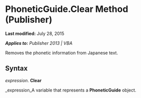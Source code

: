 
# PhoneticGuide.Clear Method (Publisher)

 **Last modified:** July 28, 2015

 _**Applies to:** Publisher 2013 | VBA_

Removes the phonetic information from Japanese text.


## Syntax

 _expression_. **Clear**

 _expression_A variable that represents a  **PhoneticGuide** object.

